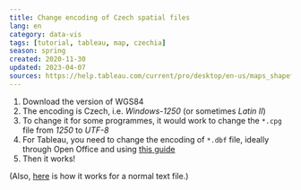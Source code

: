 ```yaml
---
title: Change encoding of Czech spatial files
lang: en
category: data-vis
tags: [tutorial, tableau, map, czechia]
season: spring
created: 2020-11-30
updated: 2023-04-07
sources: https://help.tableau.com/current/pro/desktop/en-us/maps_shapefiles.htm
---
```


1.  Download the version of WGS84
2.  The encoding is Czech, i.e. *Windows-1250* (or sometimes *Latin II*)
3.  To change it for some programmes, it would work to change the `*.cpg` file from *1250* to *UTF-8*
4.  For Tableau, you need to change the encoding of `*.dbf` file, ideally through Open Office and using [this guide](https://gis.stackexchange.com/questions/3529/which-character-encoding-is-used-by-the-dbf-file-in-shapefiles/3663#3663)
5.  Then it works!

(Also, [here](https://o106.com/konverze-kodovani-z-windows-1250-na-utf-8/) is how it works for a normal text file.)